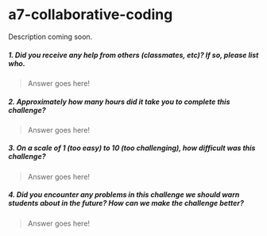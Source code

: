# a7-collaborative-coding

Description coming soon.


##### 1. Did you receive any help from others (classmates, etc)? If so, please list who.

> Answer goes here!

##### 2. Approximately how many hours did it take you to complete this challenge?

> Answer goes here!

##### 3. On a scale of 1 (too easy) to 10 (too challenging), how difficult was this challenge?

> Answer goes here!

##### 4. Did you encounter any problems in this challenge we should warn students about in the future? How can we make the challenge better?

> Answer goes here!
